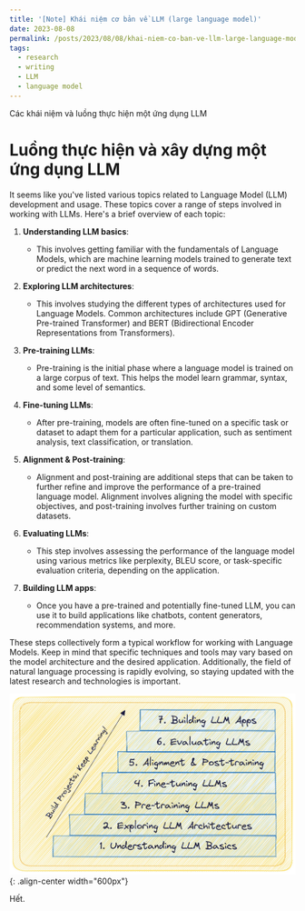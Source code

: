 ```yaml
---
title: '[Note] Khái niệm cơ bản về LLM (large language model)'
date: 2023-08-08
permalink: /posts/2023/08/08/khai-niem-co-ban-ve-llm-large-language-model/
tags:
  - research
  - writing
  - LLM
  - language model
--- 
```


Các khái niệm và luồng thực hiện một ứng dụng LLM

Luồng thực hiện và xây dựng một ứng dụng LLM
======

It seems like you've listed various topics related to Language Model (LLM) development and usage. These topics cover a range of steps involved in working with LLMs. Here's a brief overview of each topic:

1. **Understanding LLM basics**:
   - This involves getting familiar with the fundamentals of Language Models, which are machine learning models trained to generate text or predict the next word in a sequence of words.

2. **Exploring LLM architectures**:
   - This involves studying the different types of architectures used for Language Models. Common architectures include GPT (Generative Pre-trained Transformer) and BERT (Bidirectional Encoder Representations from Transformers).

3. **Pre-training LLMs**:
   - Pre-training is the initial phase where a language model is trained on a large corpus of text. This helps the model learn grammar, syntax, and some level of semantics.

4. **Fine-tuning LLMs**:
   - After pre-training, models are often fine-tuned on a specific task or dataset to adapt them for a particular application, such as sentiment analysis, text classification, or translation.

5. **Alignment & Post-training**:
   - Alignment and post-training are additional steps that can be taken to further refine and improve the performance of a pre-trained language model. Alignment involves aligning the model with specific objectives, and post-training involves further training on custom datasets.

6. **Evaluating LLMs**:
   - This step involves assessing the performance of the language model using various metrics like perplexity, BLEU score, or task-specific evaluation criteria, depending on the application.

7. **Building LLM apps**:
   - Once you have a pre-trained and potentially fine-tuned LLM, you can use it to build applications like chatbots, content generators, recommendation systems, and more.

These steps collectively form a typical workflow for working with Language Models. Keep in mind that specific techniques and tools may vary based on the model architecture and the desired application. Additionally, the field of natural language processing is rapidly evolving, so staying updated with the latest research and technologies is important.

![img](/images/llm/llm_basic.jpg){: .align-center width="600px"}


Hết.
